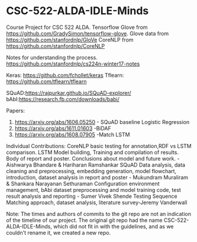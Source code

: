 # CSC-522-ALDA-IDLE-Minds
Course Project for CSC 522 ALDA.
Tensorflow Glove from https://github.com/GradySimon/tensorflow-glove.
Glove data from https://github.com/stanfordnlp/GloVe
CoreNLP from https://github.com/stanfordnlp/CoreNLP

Notes for understanding the process. https://github.com/stanfordnlp/cs224n-winter17-notes

Keras: https://github.com/fchollet/keras
Tflearn: https://github.com/tflearn/tflearn

SQuAD:https://rajpurkar.github.io/SQuAD-explorer/
bAbI:https://research.fb.com/downloads/babi/

Papers:
1) https://arxiv.org/abs/1606.05250 - SQuAD baseline Logistic Regression
2) https://arxiv.org/abs/1611.01603 -BiDAF 
3) https://arxiv.org/abs/1608.07905 -Match LSTM 

Individual Contributions:
CoreNLP basic testing for annotation,RDF vs LSTM comparison.
LSTM Model building, Training and compilation
of results. Body of report and poster. Conclusions about
model and future work. - Aishwarya Bhandare & Hariharan
Ramshankar
SQuAD Data analysis, data cleaning and preprocessing,
embedding generation, model flowchart, introduction, dataset
analysis in report and poster - Mukundram Muraliram &
Shankara Narayanan Sethuraman
Configuration environment management, bAbi dataset preprocessing
and model training code, test result analysis and
reporting - Sumer Vivek Shende
Testing Sequence Matching approach, dataset analysis, literature
survey-Jeremy Vanderwall

Note: The times and authors of commits to the git repo are not an indication of the timeline of our project. The original git repo had the name CSC-522-ALDA-IDLE-Minds, which did not fit in with the guidelines, and as we couldn't rename it, we created a new repo.